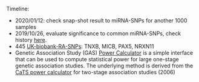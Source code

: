 Timeline: 

* 2020/01/12: check snap-shot result to miRNA-SNPs for another 1000 samples
* 2019/10/26, evaluate significance to common miRNA-SNPs, check history [here](./MIR).
* 445 [UK-biobank-RA-SNPs](https://github.com/Shicheng-Guo/HowtoBook/blob/master/rheumatology/RA/UKbiobank/M05.csv): TNXB, MICB, PAX5, NRXN11
* Genetic Association Study (GAS) [Power Calculator](http://csg.sph.umich.edu/abecasis/cats/gas_power_calculator/index.html) is a simple interface that can be used to compute statistical power for large one-stage genetic association studies. The underlying method is derived from the [CaTS power calculator](http://csg.sph.umich.edu//abecasis/CaTS/download.html) for two-stage association studies (2006)
